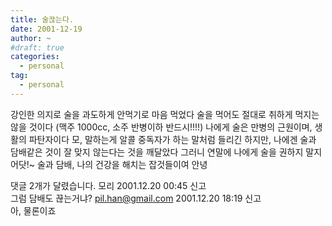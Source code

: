 ```yaml
---
title: 술끊는다.
date: 2001-12-19
author: ~
#draft: true
categories:
  - personal
tag:
  - personal
---
```




강인한 의지로 술을 과도하게 안먹기로 마음 먹었다
술을 먹어도 절대로 취하게 먹지는 않을 것이다
(맥주 1000cc, 소주 반병이하 반드시!!!!)
나에게 술은 만병의 근원이며, 생활의 파탄자이다
모, 말하는게 알콜 중독자가 하는 말처럼 들리긴 하지만,
나에겐 술과 담배같은 것이 잘 맞지 않는다는 것을 깨달았다
그러니 연말에 나에게 술을 권하지 말지어닷!~
술과 담배, 나의 건강을 해치는 잡것들이여
안녕


 댓글  2개가 달렸습니다.
 모리 2001.12.20 00:45 신고   
그럼 담배도 끊는거냐?
 pil.han@gmail.com 2001.12.20 18:19 신고   
아, 물론이죠




